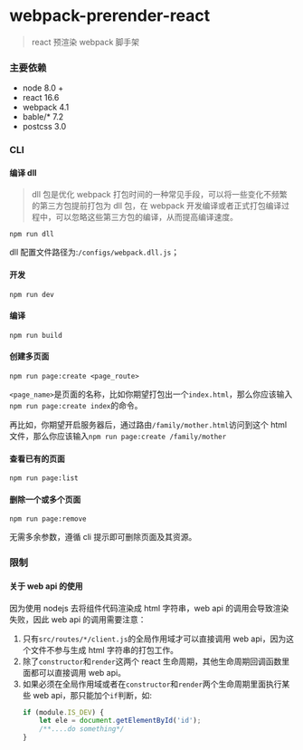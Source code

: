 # webpack-prerender-react

> react 预渲染 webpack 脚手架

### 主要依赖

-   node 8.0 +
-   react 16.6
-   webpack 4.1
-   bable/\* 7.2
-   postcss 3.0

### CLI

#### 编译 dll

> dll 包是优化 webpack 打包时间的一种常见手段，可以将一些变化不频繁的第三方包提前打包为 dll 包，在 webpack 开发编译或者正式打包编译过程中，可以忽略这些第三方包的编译，从而提高编译速度。

```shell
npm run dll
```

dll 配置文件路径为:`/configs/webpack.dll.js`；

#### 开发

```shell
npm run dev
```

#### 编译

```shell
npm run build
```

#### 创建多页面

```shell
npm run page:create <page_route>
```

`<page_name>`是页面的名称，比如你期望打包出一个`index.html`，那么你应该输入`npm run page:create index`的命令。

再比如，你期望开启服务器后，通过路由`/family/mother.html`访问到这个 html 文件，那么你应该输入`npm run page:create /family/mother`

#### 查看已有的页面

```shell
npm run page:list
```

#### 删除一个或多个页面

```shell
npm run page:remove
```

无需多余参数，遵循 cli 提示即可删除页面及其资源。

### 限制

#### 关于 web api 的使用

因为使用 nodejs 去将组件代码渲染成 html 字符串，web api 的调用会导致渲染失败，因此 web api 的调用需要注意：

1. 只有`src/routes/*/client.js`的全局作用域才可以直接调用 web api，因为这个文件不参与生成 html 字符串的打包工作。
1. 除了`constructor`和`render`这两个 react 生命周期，其他生命周期回调函数里面都可以直接调用 web api。
1. 如果必须在全局作用域或者在`constructor`和`render`两个生命周期里面执行某些 web api，那只能加个`if`判断，如:
    ```javascript
    if (module.IS_DEV) {
        let ele = document.getElementById('id');
        /**....do something*/
    }
    ```

